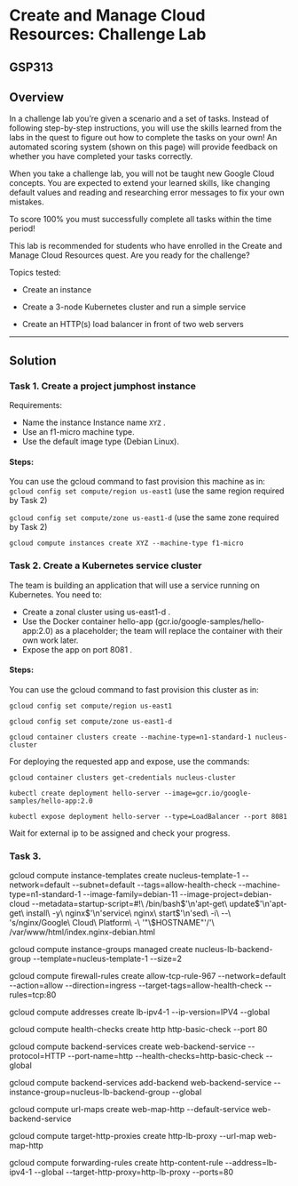 # Create and Manage Cloud Resources: Challenge Lab

## GSP313

## Overview
In a challenge lab you’re given a scenario and a set of tasks. Instead of following step-by-step instructions, you will use the skills learned from the labs in the quest to figure out how to complete the tasks on your own! An automated scoring system (shown on this page) will provide feedback on whether you have completed your tasks correctly.

When you take a challenge lab, you will not be taught new Google Cloud concepts. You are expected to extend your learned skills, like changing default values and reading and researching error messages to fix your own mistakes.

To score 100% you must successfully complete all tasks within the time period!

This lab is recommended for students who have enrolled in the Create and Manage Cloud Resources quest. Are you ready for the challenge?

Topics tested:

* Create an instance

* Create a 3-node Kubernetes cluster and run a simple service

* Create an HTTP(s) load balancer in front of two web servers

---

## Solution

### Task 1. Create a project jumphost instance

Requirements:

* Name the instance Instance name `XYZ` .
* Use an f1-micro machine type.
* Use the default image type (Debian Linux).

#### Steps:

You can use the gcloud command to fast provision this machine as in:
`gcloud config set compute/region us-east1`  (use the same region required by Task 2)

`gcloud config set compute/zone us-east1-d`  (use the same zone required by Task 2)

`gcloud compute instances create XYZ --machine-type f1-micro`

### Task 2. Create a Kubernetes service cluster

The team is building an application that will use a service running on Kubernetes. You need to:

* Create a zonal cluster using us-east1-d .
* Use the Docker container hello-app (gcr.io/google-samples/hello-app:2.0) as a placeholder; the team will replace the container with their own work later.
* Expose the app on port 8081 .

#### Steps:

You can use the gcloud command to fast provision this cluster as in:

`gcloud config set compute/region us-east1`

`gcloud config set compute/zone us-east1-d`

`gcloud container clusters create --machine-type=n1-standard-1 nucleus-cluster`

For deploying the requested app and expose, use the commands:

`gcloud container clusters get-credentials nucleus-cluster`

`kubectl create deployment hello-server --image=gcr.io/google-samples/hello-app:2.0`

`kubectl expose deployment hello-server --type=LoadBalancer --port 8081`

Wait for external ip to be assigned and check your progress.

### Task 3. 


gcloud compute instance-templates create nucleus-template-1 --network=default --subnet=default --tags=allow-health-check --machine-type=n1-standard-1 --image-family=debian-11 --image-project=debian-cloud --metadata=startup-script=\#\!\ /bin/bash$'\n'apt-get\ update$'\n'apt-get\ install\ -y\ nginx$'\n'service\ nginx\ start$'\n'sed\ -i\ --\ \'s/nginx/Google\ Cloud\ Platform\ -\ \'\"\\\$HOSTNAME\"\'/\'\ /var/www/html/index.nginx-debian.html

gcloud compute instance-groups managed create nucleus-lb-backend-group --template=nucleus-template-1 --size=2

gcloud compute firewall-rules create allow-tcp-rule-967 --network=default --action=allow --direction=ingress --target-tags=allow-health-check --rules=tcp:80

gcloud compute addresses create lb-ipv4-1 --ip-version=IPV4 --global

gcloud compute health-checks create http http-basic-check --port 80

gcloud compute backend-services create web-backend-service --protocol=HTTP --port-name=http --health-checks=http-basic-check --global

gcloud compute backend-services add-backend web-backend-service --instance-group=nucleus-lb-backend-group --global

gcloud compute url-maps create web-map-http --default-service web-backend-service

gcloud compute target-http-proxies create http-lb-proxy --url-map web-map-http

gcloud compute forwarding-rules create http-content-rule --address=lb-ipv4-1 --global --target-http-proxy=http-lb-proxy --ports=80

